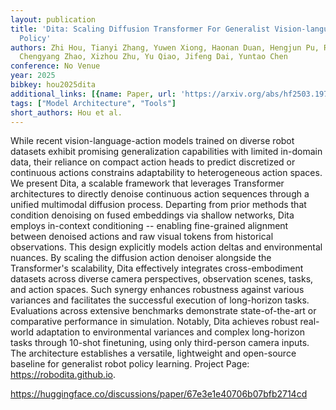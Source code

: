 ```yaml
---
layout: publication
title: 'Dita: Scaling Diffusion Transformer For Generalist Vision-language-action
  Policy'
authors: Zhi Hou, Tianyi Zhang, Yuwen Xiong, Haonan Duan, Hengjun Pu, Ronglei Tong,
  Chengyang Zhao, Xizhou Zhu, Yu Qiao, Jifeng Dai, Yuntao Chen
conference: No Venue
year: 2025
bibkey: hou2025dita
additional_links: [{name: Paper, url: 'https://arxiv.org/abs/hf2503.19757'}]
tags: ["Model Architecture", "Tools"]
short_authors: Hou et al.
---
```

While recent vision-language-action models trained on diverse robot datasets exhibit promising generalization capabilities with limited in-domain data, their reliance on compact action heads to predict discretized or continuous actions constrains adaptability to heterogeneous action spaces. We present Dita, a scalable framework that leverages Transformer architectures to directly denoise continuous action sequences through a unified multimodal diffusion process. Departing from prior methods that condition denoising on fused embeddings via shallow networks, Dita employs in-context conditioning -- enabling fine-grained alignment between denoised actions and raw visual tokens from historical observations. This design explicitly models action deltas and environmental nuances. By scaling the diffusion action denoiser alongside the Transformer's scalability, Dita effectively integrates cross-embodiment datasets across diverse camera perspectives, observation scenes, tasks, and action spaces. Such synergy enhances robustness against various variances and facilitates the successful execution of long-horizon tasks. Evaluations across extensive benchmarks demonstrate state-of-the-art or comparative performance in simulation. Notably, Dita achieves robust real-world adaptation to environmental variances and complex long-horizon tasks through 10-shot finetuning, using only third-person camera inputs. The architecture establishes a versatile, lightweight and open-source baseline for generalist robot policy learning. Project Page: https://robodita.github.io.

https://huggingface.co/discussions/paper/67e3e1e40706b07bfb2714cd